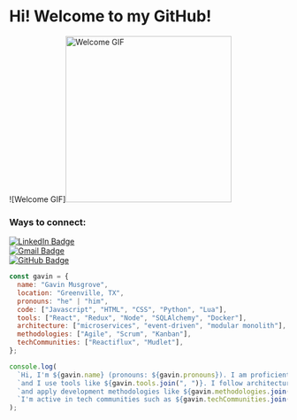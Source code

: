 # Hi! Welcome to my GitHub!  
![Welcome GIF]<img src="https://media.giphy.com/media/de9AxMzQCiswJ3Fskd/giphy.gif" width="300" alt="Welcome GIF" />

### Ways to connect:  
[![LinkedIn Badge](https://img.shields.io/badge/LinkedIn-blue?style=for-the-badge&logo=linkedin)](https://www.linkedin.com/in/gavin-musgrove-74475711a)  
[![Gmail Badge](https://img.shields.io/badge/Gmail-red?style=for-the-badge&logo=gmail&logoColor=white)](mailto:gavin.musgrove87@gmail.com)  
[![GitHub Badge](https://img.shields.io/badge/GitHub-gray?style=for-the-badge&logo=github)](https://github.com/GavinM404)

```javascript
const gavin = {
  name: "Gavin Musgrove",
  location: "Greenville, TX",
  pronouns: "he" | "him",
  code: ["Javascript", "HTML", "CSS", "Python", "Lua"],
  tools: ["React", "Redux", "Node", "SQLAlchemy", "Docker"],
  architecture: ["microservices", "event-driven", "modular monolith"],
  methodologies: ["Agile", "Scrum", "Kanban"],
  techCommunities: ["Reactiflux", "Mudlet"],
};

console.log(
  `Hi, I'm ${gavin.name} (pronouns: ${gavin.pronouns}). I am proficient in ${gavin.code.join(", ")} ` +
  `and I use tools like ${gavin.tools.join(", ")}. I follow architectural patterns such as ${gavin.architecture.join(", ")} ` +
  `and apply development methodologies like ${gavin.methodologies.join(", ")}. ` +
  `I'm active in tech communities such as ${gavin.techCommunities.join(" and ")}.`
);
```
